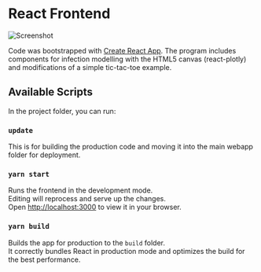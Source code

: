 # React Frontend

![Screenshot](https://github.com/lukeczapla/react-frontend/blob/master/snapshot.png?raw=true)

Code was bootstrapped with [Create React App](https://github.com/facebook/create-react-app).
The program includes components for infection modelling with the HTML5 canvas (react-plotly) and modifications of a simple tic-tac-toe example.
## Available Scripts

In the project folder, you can run:

### `update`

This is for building the production code and moving it into the main webapp folder for deployment.

### `yarn start`

Runs the frontend in the development mode.\
Editing will reprocess and serve up the changes.\
Open [http://localhost:3000](http://localhost:3000) to view it in your browser.

### `yarn build`

Builds the app for production to the `build` folder.\
It correctly bundles React in production mode and optimizes the build for the best performance.

